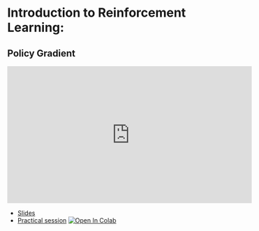 # Introduction to Reinforcement Learning:
## Policy Gradient

<iframe width="560" height="315" src="https://www.youtube.com/embed/xadl6kfM5Bk" title="YouTube video player" frameborder="0" allow="accelerometer; autoplay; clipboard-write; encrypted-media; gyroscope; picture-in-picture" allowfullscreen></iframe>

*   [Slides](slides/Introduction_DRL_PG.pdf)
*   [Practical session](https://github.com/wikistat/AI-Frameworks/tree/master/IntroductionDeepReinforcementLearning/Policy_Gradient.ipynb)
[![Open In Colab](https://colab.research.google.com/assets/colab-badge.svg)](https://colab.research.google.com/github/wikistat/AI-Frameworks/blob/master/IntroductionDeepReinforcementLearning/Policy_Gradient.ipynb)